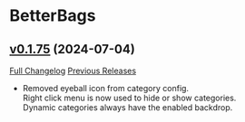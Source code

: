 # BetterBags

## [v0.1.75](https://github.com/Cidan/BetterBags/tree/v0.1.75) (2024-07-04)
[Full Changelog](https://github.com/Cidan/BetterBags/compare/v0.1.74...v0.1.75) [Previous Releases](https://github.com/Cidan/BetterBags/releases)

- Removed eyeball icon from category config.  
    Right click menu is now used to hide or show categories.  
    Dynamic categories always have the enabled backdrop.  
